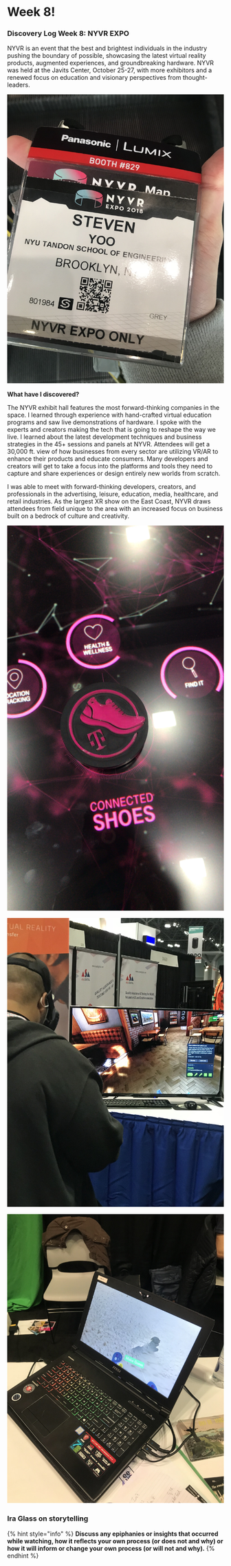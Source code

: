 # Week 8!

### Discovery Log Week 8: NYVR EXPO

NYVR is an event that the best and brightest individuals in the industry pushing the boundary of possible, showcasing the latest virtual reality products, augmented experiences, and groundbreaking hardware. NYVR was held at the Javits Center, October 25-27, with more exhibitors and a renewed focus on education and visionary perspectives from thought-leaders.

![NYVR Expo 2018 Pass :\)](../.gitbook/assets/img_4972.JPG)

**What have I discovered?**

The NYVR exhibit hall features the most forward-thinking companies in the space. I learned through experience with hand-crafted virtual education programs and saw live demonstrations of hardware. I spoke with the experts and creators making the tech that is going to reshape the way we live. I learned about the latest development techniques and business strategies in the 45+ sessions and panels at NYVR. Attendees will get a 30,000 ft. view of how businesses from every sector are utilizing VR/AR to enhance their products and educate consumers. Many developers and creators will get to take a focus into the platforms and tools they need to capture and share experiences or design entirely new worlds from scratch.

I was able to meet with forward-thinking developers, creators, and professionals in the advertising, leisure, education, media, healthcare, and retail industries. As the largest XR show on the East Coast, NYVR draws attendees from field unique to the area with an increased focus on business built on a bedrock of culture and creativity.

![](../.gitbook/assets/img_4990.JPG)

![Real Life Virtual Reality Experience](../.gitbook/assets/img_4983.JPG)

![](../.gitbook/assets/img_4980.JPG)

###  Ira Glass on storytelling

{% hint style="info" %}
**Discuss any epiphanies or insights that occurred while watching, how it reflects your own process \(or does not and why\) or how it will inform or change your own process \(or will not and why\).**
{% endhint %}

#### 



